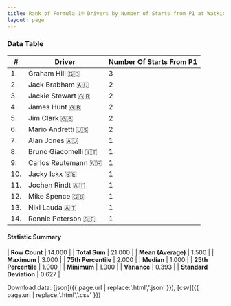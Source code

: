 ```yaml
---
title: Rank of Formula 1® Drivers by Number of Starts from P1 at Watkins Glen
layout: page
---
```


<canvas id="chart" width="400" height="180"></canvas>
<script>
var data = {
    "datasets": [
        {
            "backgroundColor": [
                "#f3a935",
                "#f3a935",
                "#f3a935",
                "#f3a935",
                "#f3a935",
                "#f3a935",
                "#f3a935",
                "#f3a935",
                "#f3a935",
                "#f3a935",
                "#f3a935",
                "#f3a935",
                "#f3a935",
                "#f3a935"
            ],
            "borderColor": [
                "#f68639",
                "#f68639",
                "#f68639",
                "#f68639",
                "#f68639",
                "#f68639",
                "#f68639",
                "#f68639",
                "#f68639",
                "#f68639",
                "#f68639",
                "#f68639",
                "#f68639",
                "#f68639"
            ],
            "borderWidth": 1,
            "data": [
                3.0,
                2.0,
                2.0,
                2.0,
                2.0,
                2.0,
                1.0,
                1.0,
                1.0,
                1.0,
                1.0,
                1.0,
                1.0,
                1.0
            ],
            "label": "Number Of Starts From P1"
        }
    ],
    "labels": [
        "Graham Hill",
        "Jack Brabham",
        "Jackie Stewart",
        "James Hunt",
        "Jim Clark",
        "Mario Andretti",
        "Alan Jones",
        "Bruno Giacomelli",
        "Carlos Reutemann",
        "Jacky Ickx",
        "Jochen Rindt",
        "Mike Spence",
        "Niki Lauda",
        "Ronnie Peterson"
    ]
};
var options = {
  legend: {
    display: false
  },
  scales: {
    xAxes: [{
      ticks: {
        beginAtZero: true,
        maxRotation: 180,
        display: window.innerWidth > 800
      }
    }],
    yAxes: [{
      ticks: {
        beginAtZero: true
      }
    }]
  },
  onResize: function(chart, size) {
    chart.options.scales.xAxes[0].ticks.display = size.width > 800;
  }
};
var chart = new Chart("chart", {
    data: data,
    type: 'bar',
    options: options
});
</script>



### Data Table

| # | Driver | Number Of Starts From P1 |
|--|--|--|
| 1. | Graham Hill 🇬🇧 | 3 |
| 2. | Jack Brabham 🇦🇺 | 2 |
| 3. | Jackie Stewart 🇬🇧 | 2 |
| 4. | James Hunt 🇬🇧 | 2 |
| 5. | Jim Clark 🇬🇧 | 2 |
| 6. | Mario Andretti 🇺🇸 | 2 |
| 7. | Alan Jones 🇦🇺 | 1 |
| 8. | Bruno Giacomelli 🇮🇹 | 1 |
| 9. | Carlos Reutemann 🇦🇷 | 1 |
| 10. | Jacky Ickx 🇧🇪 | 1 |
| 11. | Jochen Rindt 🇦🇹 | 1 |
| 12. | Mike Spence 🇬🇧 | 1 |
| 13. | Niki Lauda 🇦🇹 | 1 |
| 14. | Ronnie Peterson 🇸🇪 | 1 |

#### Statistic Summary

| **Row Count** | 14.000 |
| **Total Sum** | 21.000 |
| **Mean (Average)** | 1.500 |
| **Maximum** | 3.000 |
| **75th Percentile** | 2.000 |
| **Median** | 1.000 |
| **25th Percentile** | 1.000 |
| **Minimum** | 1.000 |
| **Variance** | 0.393 |
| **Standard Deviation** | 0.627 |

Download data: [json]({{ page.url | replace:'.html','.json' }}), [csv]({{ page.url | replace:'.html','.csv' }})
